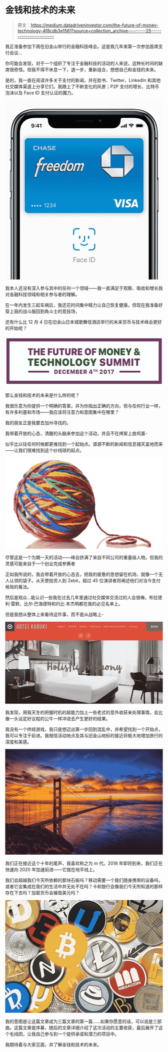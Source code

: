 # 金钱和技术的未来

> 原文：<https://medium.datadriveninvestor.com/the-future-of-money-technology-4f8cdb3e1561?source=collection_archive---------25----------------------->

我正准备参加下周在旧金山举行的金融科技峰会。这是我几年来第一次参加首席支付会议…

你可能会发现，对于一个组织了专注于金融科技的活动的人来说，这种长时间的缺席很奇怪。但我不得不休息一下，退一步，重新组合，想想自己和金钱的未来。

是的，我一直在阅读许多关于支付的新闻，并在脸书、Twitter、LinkedIn 和其他社交媒体渠道上分享它们。我跟上了不断变化的风景；P2P 支付的增长、比特币泡沫以及 Face ID 支付认证的魔力。

![](img/f6b7c9561d64b08182baaae8b983d6d9.png)

我本人还没有深入参与其中的任何一个领域——我一直满足于观察、吸收和增长我对金融科技领域和相关参与者的理解。

在一年内发生三起车祸后，我还花时间集中精力让自己恢复健康。但现在我准备好穿上我的战斗服回到角斗士的竞技场，

还有什么比 12 月 4 日在旧金山日本城歌舞伎酒店举行的未来货币与技术峰会更好的开始呢？

![](img/0a024104e29053906e25bde9f81f8cb9.png)

那么金钱和技术的未来是什么样的呢？

我很乐意为你提供一个明确的答案，并为你指出正确的方向，但与任何行业一样，有许多利基和市场——我应该将注意力和意图集中在哪里？

我的朋友正是我要去加州寻找的。

我带着开放的心态，清醒的头脑来参加这个活动，并且不在烤架上放鸡蛋-

似乎比以往任何时候都更难找到一个起始点。源源不断的新闻和信息铺天盖地而来——让我们很难找到这个纱线球的起点。

![](img/143d8e5f637d83a142b378714b19e3a1.png)

尽管这是一个为期一天的活动——峰会挤满了来自不同公司的重量级人物。但我的灵感可能来自于一个创业完成参赛者

正如我所说的，我会带着开放的心态去，把我的疲惫的思想留在机场，就像一个无人认领的袋子。从天使投资人到 Zebit，超过 45 位演讲者将阐述他们对当今支付格局的看法。

然后是观众…能认识一些我在过去几年里通过社交媒体交流过的人会很棒。布拉德利·雷默、比尔·巴海德特和约比·本杰明都在我的必见名单上。

但是我想从整体上来看待这件事，而不是从战略上-

![](img/66e7b002d8040baca6691d45c12b5633.png)

我发现，用我天生的把握时机的超能力加上一些老式的意外收获来处理事情，会比像一头设定好议程的公牛一样冲进去产生更好的结果。

我没有一个终结游戏，我只是想迈出第一步回到混乱中，并希望找到一个开始点，我可以专注于前进。我相信活动地点及其与旧金山地标的接近将极大地增加旅行的深度和美感。

![](img/e76f3e9fd316f365d76bc61656191ff2.png)

我们正在接近这个十年的尾声，我喜欢称之为 m 代。2018 年即将到来，我们正在快速向 2020 年加速前进——它就在地平线上。

我们会超越我们今天所依赖的那块石板吗？移动需要一个我们随身携带的设备吗，或者它会集成在我们的生活中并无处不在吗？卡和银行会像我们今天所知道的那样存在下去吗？加密货币会摧毁美元吗？

![](img/597c8b63ff69c3b72f2dbcfaa1ba78b3.png)

我的意图是让这篇文章成为三篇文章的第一篇……如果你愿意的话，可以说是三部曲。这篇文章是序幕，随后的文章详细介绍了这次活动的主要收获，最后展开了这个毛线团，让我自己参与到一个提供承诺和潜力的项目中。

我期待着与大家见面，并了解金钱和技术的未来。